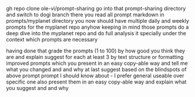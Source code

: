 gh repo clone ole-vi/prompt-sharing
go into that prompt-sharing directory and switch to dogi branch
there you read all prompt markdown in prompts/myplanet directory
you now should have multiple daily and weekly prompts for the myplanet repo
anyhow keeping in mind those prompts do a deep dive into the myplanet repo 
and do full analysis it specially under the context which prompts are necessary 

having done that grade the prompts (1 to 100) by how good you think they are and explain 
suggest for each at least 3 by text structure or formatting improved prompts 
which you present in an easy copy-able way
and tell me what you changed and and why
at last suggest based on the blindspots of above prompt
prompt I should know about - I prefer general useable over specific one
also present them in an easy copy-able way
and explain what you suggest and and why
